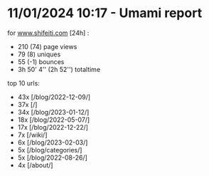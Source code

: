 # 11/01/2024 10:17 - Umami report
for www.shifeiti.com [24h] :

 - 210 (74) page views
 - 79 (8) uniques
 - 55 (-1) bounces
 - 3h 50' 4'' (2h 52'') totaltime


top 10 urls:
 - 43x [/blog/2022-12-09/]
 - 37x [/]
 - 34x [/blog/2023-01-12/]
 - 18x [/blog/2022-05-07/]
 - 17x [/blog/2022-12-22/]
 - 7x [/wiki/]
 - 6x [/blog/2023-02-03/]
 - 5x [/blog/categories/]
 - 5x [/blog/2022-08-26/]
 - 4x [/about/]


